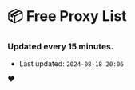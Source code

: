 # :package: Free Proxy List
### Updated every 15 minutes.

- Last updated: `2024-08-18 20:06`

:heart:
